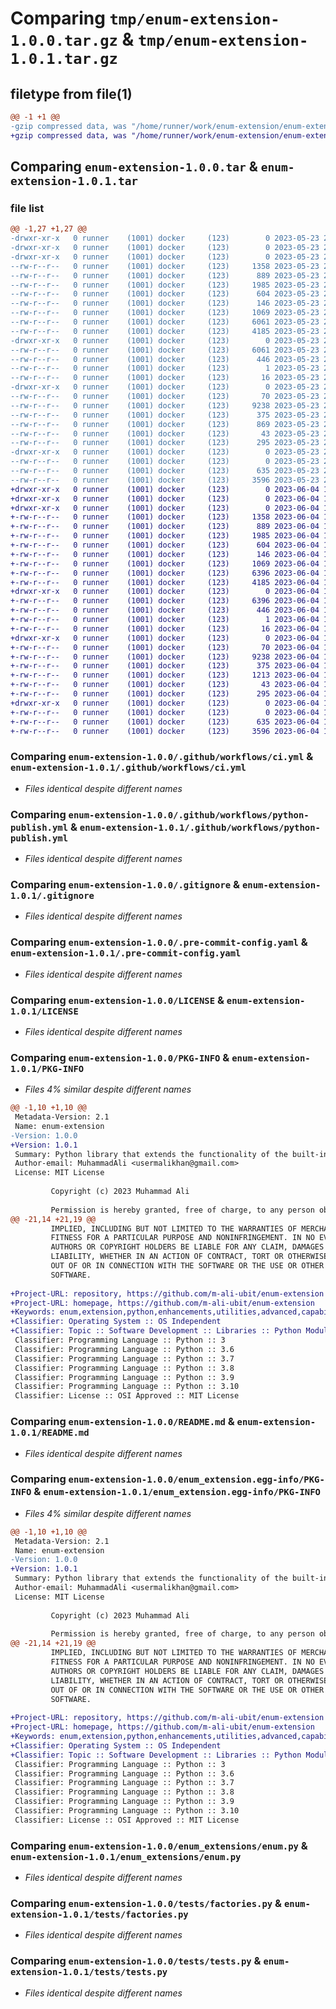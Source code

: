 # Comparing `tmp/enum-extension-1.0.0.tar.gz` & `tmp/enum-extension-1.0.1.tar.gz`

## filetype from file(1)

```diff
@@ -1 +1 @@
-gzip compressed data, was "/home/runner/work/enum-extension/enum-extension/dist/.tmp-forqox0x/enum-extension-1.0.0.tar", last modified: Tue May 23 20:16:14 2023, max compression
+gzip compressed data, was "/home/runner/work/enum-extension/enum-extension/dist/.tmp-w_i190cr/enum-extension-1.0.1.tar", last modified: Sun Jun  4 16:50:41 2023, max compression
```

## Comparing `enum-extension-1.0.0.tar` & `enum-extension-1.0.1.tar`

### file list

```diff
@@ -1,27 +1,27 @@
-drwxr-xr-x   0 runner    (1001) docker     (123)        0 2023-05-23 20:16:14.000000 enum-extension-1.0.0/
-drwxr-xr-x   0 runner    (1001) docker     (123)        0 2023-05-23 20:16:14.000000 enum-extension-1.0.0/.github/
-drwxr-xr-x   0 runner    (1001) docker     (123)        0 2023-05-23 20:16:14.000000 enum-extension-1.0.0/.github/workflows/
--rw-r--r--   0 runner    (1001) docker     (123)     1358 2023-05-23 20:16:02.000000 enum-extension-1.0.0/.github/workflows/ci.yml
--rw-r--r--   0 runner    (1001) docker     (123)      889 2023-05-23 20:16:02.000000 enum-extension-1.0.0/.github/workflows/python-publish.yml
--rw-r--r--   0 runner    (1001) docker     (123)     1985 2023-05-23 20:16:02.000000 enum-extension-1.0.0/.gitignore
--rw-r--r--   0 runner    (1001) docker     (123)      604 2023-05-23 20:16:02.000000 enum-extension-1.0.0/.pre-commit-config.yaml
--rw-r--r--   0 runner    (1001) docker     (123)      146 2023-05-23 20:16:02.000000 enum-extension-1.0.0/.pylintrc
--rw-r--r--   0 runner    (1001) docker     (123)     1069 2023-05-23 20:16:02.000000 enum-extension-1.0.0/LICENSE
--rw-r--r--   0 runner    (1001) docker     (123)     6061 2023-05-23 20:16:14.000000 enum-extension-1.0.0/PKG-INFO
--rw-r--r--   0 runner    (1001) docker     (123)     4185 2023-05-23 20:16:02.000000 enum-extension-1.0.0/README.md
-drwxr-xr-x   0 runner    (1001) docker     (123)        0 2023-05-23 20:16:14.000000 enum-extension-1.0.0/enum_extension.egg-info/
--rw-r--r--   0 runner    (1001) docker     (123)     6061 2023-05-23 20:16:14.000000 enum-extension-1.0.0/enum_extension.egg-info/PKG-INFO
--rw-r--r--   0 runner    (1001) docker     (123)      446 2023-05-23 20:16:14.000000 enum-extension-1.0.0/enum_extension.egg-info/SOURCES.txt
--rw-r--r--   0 runner    (1001) docker     (123)        1 2023-05-23 20:16:14.000000 enum-extension-1.0.0/enum_extension.egg-info/dependency_links.txt
--rw-r--r--   0 runner    (1001) docker     (123)       16 2023-05-23 20:16:14.000000 enum-extension-1.0.0/enum_extension.egg-info/top_level.txt
-drwxr-xr-x   0 runner    (1001) docker     (123)        0 2023-05-23 20:16:14.000000 enum-extension-1.0.0/enum_extensions/
--rw-r--r--   0 runner    (1001) docker     (123)       70 2023-05-23 20:16:02.000000 enum-extension-1.0.0/enum_extensions/__init__.py
--rw-r--r--   0 runner    (1001) docker     (123)     9238 2023-05-23 20:16:02.000000 enum-extension-1.0.0/enum_extensions/enum.py
--rw-r--r--   0 runner    (1001) docker     (123)      375 2023-05-23 20:16:02.000000 enum-extension-1.0.0/enum_extensions/exceptions.py
--rw-r--r--   0 runner    (1001) docker     (123)      869 2023-05-23 20:16:02.000000 enum-extension-1.0.0/pyproject.toml
--rw-r--r--   0 runner    (1001) docker     (123)       43 2023-05-23 20:16:02.000000 enum-extension-1.0.0/pytest.ini
--rw-r--r--   0 runner    (1001) docker     (123)      295 2023-05-23 20:16:14.000000 enum-extension-1.0.0/setup.cfg
-drwxr-xr-x   0 runner    (1001) docker     (123)        0 2023-05-23 20:16:14.000000 enum-extension-1.0.0/tests/
--rw-r--r--   0 runner    (1001) docker     (123)        0 2023-05-23 20:16:02.000000 enum-extension-1.0.0/tests/__init__.py
--rw-r--r--   0 runner    (1001) docker     (123)      635 2023-05-23 20:16:02.000000 enum-extension-1.0.0/tests/factories.py
--rw-r--r--   0 runner    (1001) docker     (123)     3596 2023-05-23 20:16:02.000000 enum-extension-1.0.0/tests/tests.py
+drwxr-xr-x   0 runner    (1001) docker     (123)        0 2023-06-04 16:50:41.000000 enum-extension-1.0.1/
+drwxr-xr-x   0 runner    (1001) docker     (123)        0 2023-06-04 16:50:41.000000 enum-extension-1.0.1/.github/
+drwxr-xr-x   0 runner    (1001) docker     (123)        0 2023-06-04 16:50:41.000000 enum-extension-1.0.1/.github/workflows/
+-rw-r--r--   0 runner    (1001) docker     (123)     1358 2023-06-04 16:50:27.000000 enum-extension-1.0.1/.github/workflows/ci.yml
+-rw-r--r--   0 runner    (1001) docker     (123)      889 2023-06-04 16:50:27.000000 enum-extension-1.0.1/.github/workflows/python-publish.yml
+-rw-r--r--   0 runner    (1001) docker     (123)     1985 2023-06-04 16:50:27.000000 enum-extension-1.0.1/.gitignore
+-rw-r--r--   0 runner    (1001) docker     (123)      604 2023-06-04 16:50:27.000000 enum-extension-1.0.1/.pre-commit-config.yaml
+-rw-r--r--   0 runner    (1001) docker     (123)      146 2023-06-04 16:50:27.000000 enum-extension-1.0.1/.pylintrc
+-rw-r--r--   0 runner    (1001) docker     (123)     1069 2023-06-04 16:50:27.000000 enum-extension-1.0.1/LICENSE
+-rw-r--r--   0 runner    (1001) docker     (123)     6396 2023-06-04 16:50:41.000000 enum-extension-1.0.1/PKG-INFO
+-rw-r--r--   0 runner    (1001) docker     (123)     4185 2023-06-04 16:50:27.000000 enum-extension-1.0.1/README.md
+drwxr-xr-x   0 runner    (1001) docker     (123)        0 2023-06-04 16:50:41.000000 enum-extension-1.0.1/enum_extension.egg-info/
+-rw-r--r--   0 runner    (1001) docker     (123)     6396 2023-06-04 16:50:41.000000 enum-extension-1.0.1/enum_extension.egg-info/PKG-INFO
+-rw-r--r--   0 runner    (1001) docker     (123)      446 2023-06-04 16:50:41.000000 enum-extension-1.0.1/enum_extension.egg-info/SOURCES.txt
+-rw-r--r--   0 runner    (1001) docker     (123)        1 2023-06-04 16:50:41.000000 enum-extension-1.0.1/enum_extension.egg-info/dependency_links.txt
+-rw-r--r--   0 runner    (1001) docker     (123)       16 2023-06-04 16:50:41.000000 enum-extension-1.0.1/enum_extension.egg-info/top_level.txt
+drwxr-xr-x   0 runner    (1001) docker     (123)        0 2023-06-04 16:50:41.000000 enum-extension-1.0.1/enum_extensions/
+-rw-r--r--   0 runner    (1001) docker     (123)       70 2023-06-04 16:50:27.000000 enum-extension-1.0.1/enum_extensions/__init__.py
+-rw-r--r--   0 runner    (1001) docker     (123)     9238 2023-06-04 16:50:27.000000 enum-extension-1.0.1/enum_extensions/enum.py
+-rw-r--r--   0 runner    (1001) docker     (123)      375 2023-06-04 16:50:27.000000 enum-extension-1.0.1/enum_extensions/exceptions.py
+-rw-r--r--   0 runner    (1001) docker     (123)     1213 2023-06-04 16:50:27.000000 enum-extension-1.0.1/pyproject.toml
+-rw-r--r--   0 runner    (1001) docker     (123)       43 2023-06-04 16:50:27.000000 enum-extension-1.0.1/pytest.ini
+-rw-r--r--   0 runner    (1001) docker     (123)      295 2023-06-04 16:50:41.000000 enum-extension-1.0.1/setup.cfg
+drwxr-xr-x   0 runner    (1001) docker     (123)        0 2023-06-04 16:50:41.000000 enum-extension-1.0.1/tests/
+-rw-r--r--   0 runner    (1001) docker     (123)        0 2023-06-04 16:50:27.000000 enum-extension-1.0.1/tests/__init__.py
+-rw-r--r--   0 runner    (1001) docker     (123)      635 2023-06-04 16:50:27.000000 enum-extension-1.0.1/tests/factories.py
+-rw-r--r--   0 runner    (1001) docker     (123)     3596 2023-06-04 16:50:27.000000 enum-extension-1.0.1/tests/tests.py
```

### Comparing `enum-extension-1.0.0/.github/workflows/ci.yml` & `enum-extension-1.0.1/.github/workflows/ci.yml`

 * *Files identical despite different names*

### Comparing `enum-extension-1.0.0/.github/workflows/python-publish.yml` & `enum-extension-1.0.1/.github/workflows/python-publish.yml`

 * *Files identical despite different names*

### Comparing `enum-extension-1.0.0/.gitignore` & `enum-extension-1.0.1/.gitignore`

 * *Files identical despite different names*

### Comparing `enum-extension-1.0.0/.pre-commit-config.yaml` & `enum-extension-1.0.1/.pre-commit-config.yaml`

 * *Files identical despite different names*

### Comparing `enum-extension-1.0.0/LICENSE` & `enum-extension-1.0.1/LICENSE`

 * *Files identical despite different names*

### Comparing `enum-extension-1.0.0/PKG-INFO` & `enum-extension-1.0.1/PKG-INFO`

 * *Files 4% similar despite different names*

```diff
@@ -1,10 +1,10 @@
 Metadata-Version: 2.1
 Name: enum-extension
-Version: 1.0.0
+Version: 1.0.1
 Summary: Python library that extends the functionality of the built-in enum module,
 Author-email: MuhammadAli <usermalikhan@gmail.com>
 License: MIT License
         
         Copyright (c) 2023 Muhammad Ali
         
         Permission is hereby granted, free of charge, to any person obtaining a copy
@@ -21,14 +21,19 @@
         IMPLIED, INCLUDING BUT NOT LIMITED TO THE WARRANTIES OF MERCHANTABILITY,
         FITNESS FOR A PARTICULAR PURPOSE AND NONINFRINGEMENT. IN NO EVENT SHALL THE
         AUTHORS OR COPYRIGHT HOLDERS BE LIABLE FOR ANY CLAIM, DAMAGES OR OTHER
         LIABILITY, WHETHER IN AN ACTION OF CONTRACT, TORT OR OTHERWISE, ARISING FROM,
         OUT OF OR IN CONNECTION WITH THE SOFTWARE OR THE USE OR OTHER DEALINGS IN THE
         SOFTWARE.
         
+Project-URL: repository, https://github.com/m-ali-ubit/enum-extension
+Project-URL: homepage, https://github.com/m-ali-ubit/enum-extension
+Keywords: enum,extension,python,enhancements,utilities,advanced,capabilities
+Classifier: Operating System :: OS Independent
+Classifier: Topic :: Software Development :: Libraries :: Python Modules
 Classifier: Programming Language :: Python :: 3
 Classifier: Programming Language :: Python :: 3.6
 Classifier: Programming Language :: Python :: 3.7
 Classifier: Programming Language :: Python :: 3.8
 Classifier: Programming Language :: Python :: 3.9
 Classifier: Programming Language :: Python :: 3.10
 Classifier: License :: OSI Approved :: MIT License
```

### Comparing `enum-extension-1.0.0/README.md` & `enum-extension-1.0.1/README.md`

 * *Files identical despite different names*

### Comparing `enum-extension-1.0.0/enum_extension.egg-info/PKG-INFO` & `enum-extension-1.0.1/enum_extension.egg-info/PKG-INFO`

 * *Files 4% similar despite different names*

```diff
@@ -1,10 +1,10 @@
 Metadata-Version: 2.1
 Name: enum-extension
-Version: 1.0.0
+Version: 1.0.1
 Summary: Python library that extends the functionality of the built-in enum module,
 Author-email: MuhammadAli <usermalikhan@gmail.com>
 License: MIT License
         
         Copyright (c) 2023 Muhammad Ali
         
         Permission is hereby granted, free of charge, to any person obtaining a copy
@@ -21,14 +21,19 @@
         IMPLIED, INCLUDING BUT NOT LIMITED TO THE WARRANTIES OF MERCHANTABILITY,
         FITNESS FOR A PARTICULAR PURPOSE AND NONINFRINGEMENT. IN NO EVENT SHALL THE
         AUTHORS OR COPYRIGHT HOLDERS BE LIABLE FOR ANY CLAIM, DAMAGES OR OTHER
         LIABILITY, WHETHER IN AN ACTION OF CONTRACT, TORT OR OTHERWISE, ARISING FROM,
         OUT OF OR IN CONNECTION WITH THE SOFTWARE OR THE USE OR OTHER DEALINGS IN THE
         SOFTWARE.
         
+Project-URL: repository, https://github.com/m-ali-ubit/enum-extension
+Project-URL: homepage, https://github.com/m-ali-ubit/enum-extension
+Keywords: enum,extension,python,enhancements,utilities,advanced,capabilities
+Classifier: Operating System :: OS Independent
+Classifier: Topic :: Software Development :: Libraries :: Python Modules
 Classifier: Programming Language :: Python :: 3
 Classifier: Programming Language :: Python :: 3.6
 Classifier: Programming Language :: Python :: 3.7
 Classifier: Programming Language :: Python :: 3.8
 Classifier: Programming Language :: Python :: 3.9
 Classifier: Programming Language :: Python :: 3.10
 Classifier: License :: OSI Approved :: MIT License
```

### Comparing `enum-extension-1.0.0/enum_extensions/enum.py` & `enum-extension-1.0.1/enum_extensions/enum.py`

 * *Files identical despite different names*

### Comparing `enum-extension-1.0.0/tests/factories.py` & `enum-extension-1.0.1/tests/factories.py`

 * *Files identical despite different names*

### Comparing `enum-extension-1.0.0/tests/tests.py` & `enum-extension-1.0.1/tests/tests.py`

 * *Files identical despite different names*

